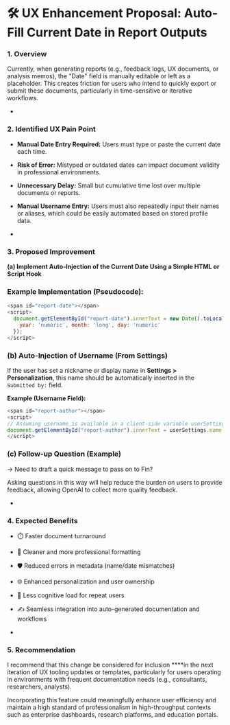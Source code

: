 # 🛠️ UX Enhancement Proposal: Auto-Fill Current Date in Report Outputs

### 1. Overview

Currently, when generating reports (e.g., feedback logs, UX documents, or analysis memos), the "Date" field is manually editable or left as a placeholder. This creates friction for users who intend to quickly export or submit these documents, particularly in time-sensitive or iterative workflows.

-

### 2. Identified UX Pain Point

- **Manual Date Entry Required:** Users must type or paste the current date each time.
- **Risk of Error:** Mistyped or outdated dates can impact document validity in professional environments.
- **Unnecessary Delay:** Small but cumulative time lost over multiple documents or reports.
- **Manual Username Entry:** Users must also repeatedly input their names or aliases, which could be easily automated based on stored profile data.

-

### 3. Proposed Improvement

**(a) Implement Auto-Injection of the Current Date Using a Simple HTML or Script Hook**

### Example Implementation (Pseudocode):
```javascript
<span id="report-date"></span>
<script>
  document.getElementById("report-date").innerText = new Date().toLocaleDateString('en-US', {
    year: 'numeric', month: 'long', day: 'numeric'
  });
</script>
```

### (b) Auto-Injection of Username (From Settings)

If the user has set a nickname or display name in **Settings > Personalization**, this name should be automatically inserted in the `Submitted by:` field.

**Example (Username Field):**
```javascript
<span id="report-author"></span>
<script>
// Assuming username is available in a client-side variable userSettings.name
document.getElementById("report-author").innerText = userSettings.name || "Anonymous";
</script>
```

### (c) Follow-up Question (Example)

→ Need to draft a quick message to pass on to Fin?

Asking questions in this way will help reduce the burden on users to provide feedback, allowing OpenAI to collect more quality feedback.

-

### 4. Expected Benefits

- ⏱️ Faster document turnaround
- 🧼 Cleaner and more professional formatting
- 🛡️ Reduced errors in metadata (name/date mismatches)
- 🌐 Enhanced personalization and user ownership
- 🧠 Less cognitive load for repeat users
- ✍️ Seamless integration into auto-generated documentation and workflows

-

### 5. Recommendation

I recommend that this change be considered for inclusion ****in the next iteration of UX tooling updates or templates, particularly for users operating in environments with frequent documentation needs (e.g., consultants, researchers, analysts).

Incorporating this feature could meaningfully enhance user efficiency and maintain a high standard of professionalism in high-throughput contexts such as enterprise dashboards, research platforms, and education portals.

